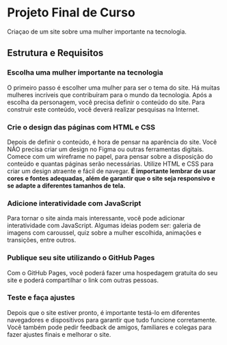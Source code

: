 <h1>Projeto Final de Curso</h1>

Criaçao de um site sobre uma mulher importante na tecnologia.

<h2> Estrutura e Requisitos</h2>

<h3> Escolha uma mulher importante na tecnologia</h3>

O primeiro passo é escolher uma mulher para ser o tema do site. Há
muitas mulheres incríveis que contribuíram para o mundo da tecnologia.
Após a escolha da personagem, você precisa definir o conteúdo do site.
Para construir este conteúdo, você deverá realizar pesquisas na Internet.

<h3>Crie o design das páginas com HTML e CSS</h3>

Depois de definir o conteúdo, é hora de pensar na aparência do site.
Você NÃO precisa criar um design no Figma ou outras ferramentas
digitais.
Comece com um wireframe no papel, para pensar sobre a disposição do
conteúdo e quantas páginas serão necessárias.
Utilize HTML e CSS para criar um design atraente e fácil de navegar. 
<strong> É importante lembrar de usar cores e fontes adequadas, além de
garantir que o site seja responsivo e se adapte a diferentes
tamanhos de tela.</strong> 

<h3>Adicione interatividade com JavaScript</h3>

Para tornar o site ainda mais interessante, você pode adicionar
interatividade com JavaScript. Algumas ideias podem ser: galeria de
imagens com caroussel, quiz sobre a mulher escolhida, animações e
transições, entre outros.

<h3>Publique seu site utilizando o GitHub Pages</h3>

Com o GitHub Pages, você poderá fazer uma hospedagem gratuita do
seu site e poderá compartilhar o link com outras pessoas.

<h3>Teste e faça ajustes</h3>

Depois que o site estiver pronto, é importante testá-lo em diferentes
navegadores e dispositivos para garantir que tudo funcione
corretamente. Você também pode pedir feedback de amigos, familiares
e colegas para fazer ajustes finais e melhorar o site.